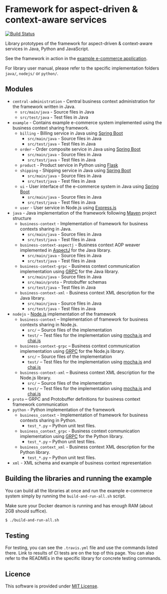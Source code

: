 # Framework for aspect-driven & context-aware services

[![Build Status](https://travis-ci.org/klimesf/diploma-thesis.svg?branch=master)](https://travis-ci.org/klimesf/diploma-thesis)

Library prototypes of the framework for aspect-driven & context-aware services in Java, Python and JavaScript.

See the framework in action in the [example e-commerce application](https://github.com/klimesf/diploma-thesis/tree/master/example).

For library user manual, please refer to the specific implementation folders `java/`, `nodejs/` or `python/`. 

## Modules

- `central-administration` - Central business context administration for the framework written in Java.
  - `src/main/java` - Source files in Java
  - `src/test/java` - Test files in Java
- `example` - Contains example e-commerce system implemented using the business context sharing framework.
  - `billing` - Billing service in Java using [Spring Boot](https://projects.spring.io/spring-boot/)
    - `src/main/java` - Source files in Java
    - `src/test/java` - Test files in Java
  - `order` - Order composite service in Java using [Spring Boot](https://projects.spring.io/spring-boot/)
      - `src/main/java` - Source files in Java
      - `src/test/java` - Test files in Java
  - `product` - Product service in Python using [Flask](http://flask.pocoo.org/)
  - `shipping` - Shipping service in Java using [Spring Boot](https://projects.spring.io/spring-boot/)
      - `src/main/java` - Source files in Java
      - `src/test/java` - Test files in Java
  - `ui` - User interface of the e-commerce system in Java using [Spring Boot](https://projects.spring.io/spring-boot/)
      - `src/main/java` - Source files in Java
      - `src/test/java` - Test files in Java
  - `user` - User service in Node.js using [Express.js](https://expressjs.com/)
- `java` - Java implementation of the framework following [Maven](https://maven.apache.org/) project structure
  - `business-context` - Implementation of framework for business contexts sharing in Java.
    - `src/main/java` - Source files in Java
    - `src/test/java` - Test files in Java
  - `business-context-aspectj` - Business context AOP weaver implemented in [AspectJ](https://www.eclipse.org/aspectj/) for the Java library.
    - `src/main/java` - Source files in Java
    - `src/test/java` - Test files in Java
  - `business-context-grpc` - Business context communication implementation using [GRPC](https://grpc.io/) for the Java library.
    - `src/main/java` - Source files in Java
    - `src/main/proto` - Protobuffer schemas
    - `src/test/java` - Test files in Java
  - `business-context-xml` - Business context XML description for the Java library.
    - `src/main/java` - Source files in Java
    - `src/test/java` - Test files in Java
- `nodejs` - [Node.js](https://nodejs.org/en/) implementation of the framework 
  - `business-context` – Implementation of framework for business contexts sharing in Node.js.
    - `src/` – Source files of the implementation
    - `test/` – Test files for the implementation using [mocha.js](https://mochajs.org/) and [chai.js](http://www.chaijs.com/) 
  - `business-context-grpc` – Business context communication implementation using [GRPC](https://grpc.io/) for the Node.js library.
    - `src/` – Source files of the implementation
    - `test/` – Test files for the implementation using [mocha.js](https://mochajs.org/) and [chai.js](http://www.chaijs.com/) 
  - `business-context-xml` – Business context XML description for the Node.js library.
    - `src/` – Source files of the implementation
    - `test/` – Test files for the implementation using [mocha.js](https://mochajs.org/) and [chai.js](http://www.chaijs.com/) 
- `proto` – GRPC and Protobuffer definitions for business context framework communication
- `python` - Python implementation of the framework
  - `business_context` - Implementation of framework for business contexts sharing in Python.
    - `test_*.py` – Python unit test files.
  - `business_context_grpc` - Business context communication implementation using [GRPC](https://grpc.io/) for the Python library.
    - `test_*.py` – Python unit test files.
  - `business_context_xml` - Business context XML description for the Python library.
    - `test_*.py` – Python unit test files.
- `xml` - XML schema and example of business context representation

## Building the libraries and running the example

You can build all the libraries at once and run the example e-commerce system simply
by running the `build-and-run-all.sh` script.

Make sure your Docker deamon is running and has enough RAM (about 2GB should suffice).

```bash
$ ./build-and-run-all.sh
```

## Testing

For testing, you can see the `.travis.yml` file and use the commands listed there.
Link to results of CI tests are on the top of this page.
You can also refer to the READMEs in the specific library for concrete testing commands.

## Licence

This software is provided under [MIT License](https://opensource.org/licenses/MIT).

